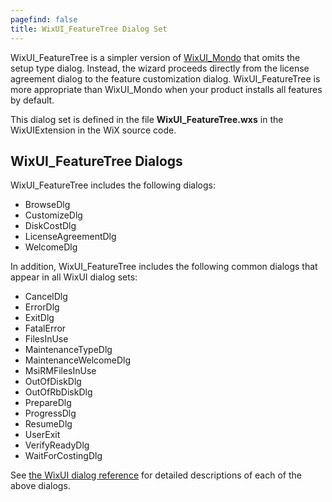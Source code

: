 ```yaml
---
pagefind: false
title: WixUI_FeatureTree Dialog Set
---
```


WixUI_FeatureTree is a simpler version of [WixUI_Mondo](../wixui_mondo/) that omits the setup type dialog. Instead, the wizard proceeds directly from the license agreement dialog to the feature customization dialog. WixUI_FeatureTree is more appropriate than WixUI_Mondo when your product installs all features by default.

This dialog set is defined in the file **WixUI_FeatureTree.wxs** in the WixUIExtension in the WiX source code.

## WixUI_FeatureTree Dialogs

WixUI_FeatureTree includes the following dialogs:

* BrowseDlg
* CustomizeDlg
* DiskCostDlg
* LicenseAgreementDlg
* WelcomeDlg

In addition, WixUI_FeatureTree includes the following common dialogs that appear in all WixUI dialog sets:

* CancelDlg
* ErrorDlg
* ExitDlg
* FatalError
* FilesInUse
* MaintenanceTypeDlg
* MaintenanceWelcomeDlg
* MsiRMFilesInUse
* OutOfDiskDlg
* OutOfRbDiskDlg
* PrepareDlg
* ProgressDlg
* ResumeDlg
* UserExit
* VerifyReadyDlg
* WaitForCostingDlg

See [the WixUI dialog reference](../wixui_dialogs/) for detailed descriptions of each of the above dialogs.
